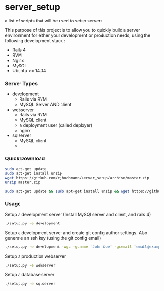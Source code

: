 server_setup
============

a list of scripts that will be used to setup servers


This purpose of this project is to allow you to quickly build a server environment for either your development or production needs, using the following development stack :

* Rails 4
* RVM
* Nginx
* MySQl
* Ubuntu >= 14.04


### Server Types

* development
  * Rails via RVM
  * MySQL Server AND client
* webserver
  * Rails via RVM
  * MySQL client
  * a deployment user (called deployer)
  * nginx
* sqlserver
  * MySQL client
  * 
 
### Quick Download
```bash
sudo apt-get update
sudo apt-get install unzip
wget https://github.com/cjbuchmann/server_setup/archive/master.zip
unzip master.zip
```
```bash
sudo apt-get update && sudo apt-get install unzip && wget https://github.com/cjbuchmann/server_setup/archive/master.zip && unzip master.zip
```

### Usage

Setup a development server (Install MySQl server and client, and rails 4)
```bash
./setup.py -e development
```

Setup a development server and create git config author settings. Also generate an ssh key (using the git config email)

```bash
./setup.py -e development -wgc -gcname "John Doe" -gcemail "email@example.com" -sshkeygen
```

Setup a production webserver
```bash
./setup.py -e webserver
```

Setup a database server
```bash
./setup.py -e sqlserver
```
